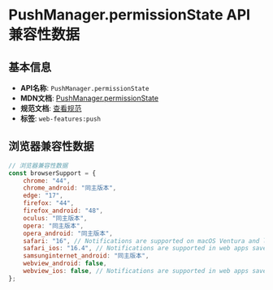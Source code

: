 # PushManager.permissionState API 兼容性数据

## 基本信息

- **API名称**: `PushManager.permissionState`
- **MDN文档**: [PushManager.permissionState](https://developer.mozilla.org/docs/Web/API/PushManager/permissionState)
- **规范文档**: [查看规范](https://w3c.github.io/push-api/#dom-pushmanager-permissionstate)
- **标签**: `web-features:push`

## 浏览器兼容性数据

```javascript
// 浏览器兼容性数据
const browserSupport = {
    chrome: "44",
    chrome_android: "同主版本",
    edge: "17",
    firefox: "44",
    firefox_android: "48",
    oculus: "同主版本",
    opera: "同主版本",
    opera_android: "同主版本",
    safari: "16", // Notifications are supported on macOS Ventura and later.,
    safari_ios: "16.4", // Notifications are supported in web apps saved to the home screen.,
    samsunginternet_android: "同主版本",
    webview_android: false,
    webview_ios: false, // Notifications are supported in web apps saved to the home screen.,
};

```

